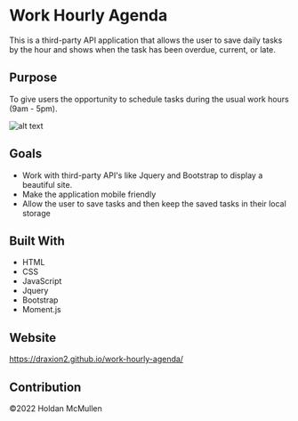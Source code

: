 # Work Hourly Agenda

This is a third-party API application that allows the user to save daily tasks by the hour and shows when the task has been overdue, current, or late.

## Purpose

To give users the opportunity to schedule tasks during the usual work hours (9am - 5pm).

![alt text](https://i.gyazo.com/e1c0af6de44e5a8084aa2c957f0a8a4d.png)

## Goals
* Work with third-party API's like Jquery and Bootstrap to display a beautiful site.
* Make the application mobile friendly
* Allow the user to save tasks and then keep the saved tasks in their local storage

## Built With

* HTML
* CSS
* JavaScript
* Jquery
* Bootstrap
* Moment.js

## Website

https://draxion2.github.io/work-hourly-agenda/

## Contribution

©️2022 Holdan McMullen
